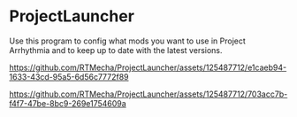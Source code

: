 # ProjectLauncher

Use this program to config what mods you want to use in Project Arrhythmia and to keep up to date with the latest versions.



https://github.com/RTMecha/ProjectLauncher/assets/125487712/e1caeb94-1633-43cd-95a5-6d56c7772f89



https://github.com/RTMecha/ProjectLauncher/assets/125487712/703acc7b-f4f7-47be-8bc9-269e1754609a

